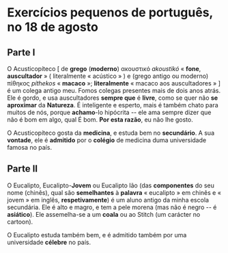 # Exercícios pequenos de português, no 18 de agosto

## Parte I

O Acusticopíteco \[ de **grego** (**moderno**) ακουστικό _akoustikó_ « **fone**, **auscultador** » ( literalmente « acústico » ) e (grego antigo ou moderno) πίθηκος _píthekos_ « **macaco** »; **literalmente** « macaco aos auscultadores » ] é um colega antigo meu. Fomos colegas presentes mais de dois anos atrás. Ele é gordo, e usa auscultadores **sempre que** é **livre**, como se quer não **se aproximar** da **Natureza**. É inteligente e esperto, mais é também chato para muitos de nós, porque **achamo**-lo hipócrita -- ele ama sempre dizer que não é bom em algo, qual É bom. **Por esta razão**, eu não lhe gosto.

O Acusticopíteco gosta da **medicina**, e estuda bem no **secundário**. A sua **vontade**, ele é **admitido** por o **colégio** de medicina duma universidade famosa no país.

## Parte II

O Eucalipto, Eucalipto-**Jovem** ou Eucalipto Ião (das **componentes** do seu nome (chinês), qual são **semelhantes** à **palavra** « eucalipto » em chinês e « jovem » em inglês, **respetivamente**) é um aluno antigo da minha escola secundária. Ele é alto e magro, e tem a pele morena (mas não é negro -- é **asiático**). Ele assemelha-se a um **coala** ou ao Stitch (um carácter no cartoon).

O Eucalipto estuda também bem, e é admitido também por uma universidade **célebre** no país.
